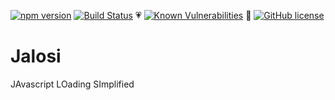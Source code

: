 [![npm version](https://badge.fury.io/js/jalosi.png)](https://badge.fury.io/js/jalosi)
[![Build Status](https://travis-ci.com/gardhr/jalosi.png?branch=master)](https://travis-ci.com/gardhr/jalosi)
💗 [![Known Vulnerabilities](https://snyk.io/test/github/gardhr/jalosi/badge.png?targetFile=package.json)](https://snyk.io/test/github/gardhr/jalosi?targetFile=package.json)
📃 [![GitHub license](https://img.shields.io/badge/license-MIT-blue.svg)](https://raw.githubusercontent.com/gardhr/jalosi/master/LICENSE.MIT)

# Jalosi 

JAvascript LOading SImplified
